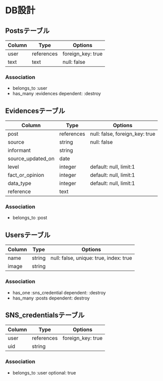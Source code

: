# DB設計

## Postsテーブル

|Column|Type|Options|
|------|----|-------|
|user|references|foreign_key: true|
|text|text|null: false|

### Association

- belongs_to :user
- has_many :evidences dependent: :destroy

## Evidencesテーブル

|Column|Type|Options|
|------|----|-------|
|post|references|null: false, foreign_key: true|
|source|string|null: false|
|informant|string||
|source_updated_on|date||
|level|integer|default: null, limit:1|
|fact_or_opinion|integer|default: null, limit:1|
|data_type|integer|default: null, limit:1|
|reference|text||

### Association

- belongs_to :post

## Usersテーブル

|Column|Type|Options|
|------|----|-------|
|name|string|null: false, unique: true, index: true|
|image|string||

### Association

- has_one :sns_credential dependent: :destroy
- has_many :posts dependent: destroy

## SNS_credentialsテーブル

|Column|Type|Options|
|------|----|-------|
|user|references|foreign_key: true|
|uid|string||

### Association

- belongs_to :user optional: true
